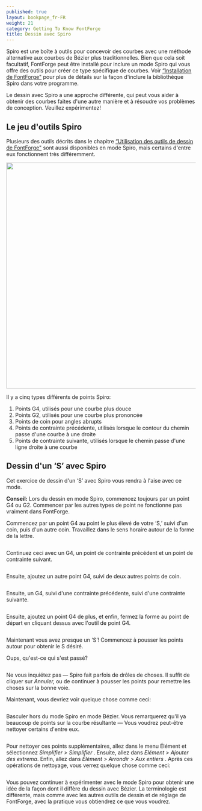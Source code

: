 ```yaml
---
published: true
layout: bookpage_fr-FR
weight: 21
category: Getting To Know FontForge
title: Dessin avec Spiro
---
```


Spiro est une boîte à outils pour concevoir des courbes avec une méthode alternative aux courbes de
B&eacute;zier plus traditionnelles. Bien que cela soit facultatif, FontForge peut être installé pour
inclure un mode Spiro qui vous offre des outils pour créer ce type spécifique de courbes. Voir
[“Installation de FontForge"] pour plus de détails sur la façon d'inclure la bibliothèque Spiro dans
votre programme.

Le dessin avec Spiro a une approche différente, qui peut vous aider à obtenir des courbes faites d'une
autre manière et à résoudre vos problèmes de conception. Veuillez expérimentez!

## Le jeu d'outils Spiro

Plusieurs des outils décrits dans le chapitre [“Utilisation des outils de dessin de FontForge"] sont aussi
disponibles en mode Spiro, mais certains d'entre eux fonctionnent très différemment.

<img src="../en-US/images/spiro_tools_labels-fr-FR.png" alt width="600">

Il y a cinq types différents de points Spiro:

1. Points G4, utilisés pour une courbe plus douce
2. Points G2, utilisés pour une courbe plus prononcée
3. Points de coin pour angles abrupts
4. Points de contrainte précédente, utilisés lorsque le contour du chemin passe d'une courbe à une droite
5. Points de contrainte suivante, utilisés lorsque le chemin passe d'une ligne droite à une courbe

## Dessin d'un ‘S’ avec Spiro

Cet exercice de dessin d'un ‘S’ avec Spiro vous rendra à l'aise avec ce mode.

<p class="note"><b>Conseil:</b> Lors du dessin en mode Spiro, commencez toujours par un point G4 ou G2.
Commencer par les autres types de point ne fonctionne pas vraiment dans FontForge.</p>

Commencez par un point G4 au point le plus élevé de votre ‘S,’ suivi d'un coin, puis d'un autre coin.
Travaillez dans le sens horaire autour de la forme de la lettre.

<img src="../en-US/images/S%20at%2083%20from%20Untitled1%20-_023-fr-FR.png" alt>

Continuez ceci avec un G4, un point de contrainte précédent et un point de contrainte suivant.

<img src="../en-US/images/S%20at%2083%20from%20Untitled1%20-_022-fr-FR.png" alt>

Ensuite, ajoutez un autre point G4, suivi de deux autres points de coin.

<img src="../en-US/images/S%20at%2083%20from%20Untitled1%20-_024-fr-FR.png" alt>

Ensuite, un G4, suivi d'une contrainte précédente, suivi d'une contrainte suivante.

<img src="../en-US/images/S%20at%2083%20from%20Untitled1%20-_025-fr-FR.png" alt>

Ensuite, ajoutez un point G4 de plus, et enfin, fermez la forme au point de départ en cliquant
dessus avec l'outil de point G4.

<img src="../en-US/images/S%20at%2083%20from%20Untitled1%20-_026-fr-FR.png" alt>

Maintenant vous avez presque un ‘S’! Commencez à pousser les points autour pour obtenir le S désiré.

<div class="warn"><p>Oups, qu'est-ce qui s'est passé?</p>

<img src="../en-US/images/S%20at%2083%20from%20Untitled1%20-_032-fr-FR.png" alt>

<p>Ne vous inquiétez pas &mdash; Spiro fait parfois de drôles de choses. Il suffit de cliquer sur
<i>Annuler,</i> ou de continuer à pousser les points pour remettre les choses sur la bonne voie.</p></div>

Maintenant, vous devriez voir quelque chose comme ceci:

<img src="../en-US/images/S%20at%2083%20from%20Untitled1%20-_028-fr-FR.png" alt>

Basculer hors du mode Spiro en mode B&eacute;zier. Vous remarquerez qu'il ya beaucoup de points sur
la courbe résultante &mdash; Vous voudrez peut-être nettoyer certains d'entre eux.

<img src="../en-US/images/S%20at%2083%20from%20Untitled1%20-_031-fr-FR.png" alt>

Pour nettoyer ces points supplémentaires, allez dans le menu Élément et sélectionnez <i>Simplifier &gt; Simplifier </i>.
Ensuite, allez dans <i>Elément &gt; Ajouter des extrema</i>. Enfin, allez dans <i>Élément &gt; Arrondir &gt; Aux entiers </i>. Après ces opérations de nettoyage, vous verrez quelque chose comme ceci:

<img src="../en-US/images/S%20at%2083%20from%20Untitled1%20-_029-fr-FR.png" alt>

Vous pouvez continuer à expérimenter avec le mode Spiro pour obtenir une idée de la façon dont il diffère du dessin avec B&eacute;zier.
La terminologie est différente, mais comme avec les autres outils de dessin et de réglage de FontForge, avec la pratique vous obtiendrez ce que vous voudrez.

[“Installation de FontForge"]: Installing_Fontforge.html
[“Utilisation des outils de dessin de FontForge"]: Using_the_Fontforge_Drawing_Tools.html
